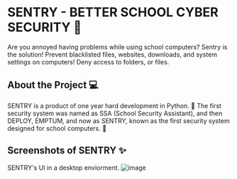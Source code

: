 # SENTRY - BETTER SCHOOL CYBER SECURITY 👾
Are you annoyed having problems while using school computers? Sentry is the solution! Prevent blacklisted files, websites, downloads, and system settings on computers! Deny access to folders, or files.
## About the Project 💻
SENTRY is a product of one year hard development in Python. 🎉 The first security system was named as SSA (School Security Assistant), and then DEPLOY, EMPTUM, and now as SENTRY, known as the first security system designed for school computers. 🌌
## Screenshots of SENTRY ✨
SENTRY's UI in a desktop enviorment.
![image](https://github.com/nikkeisadev/Sentry/assets/137056695/8efaee84-5cbf-465b-8b51-fc61abd40cdd)
